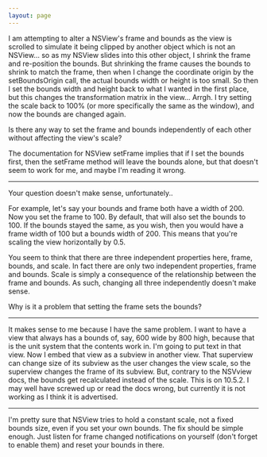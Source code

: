 ```yaml
---
layout: page
---
```


I am attempting to alter a NSView's frame and bounds as the view is scrolled to simulate it being clipped by another object which is not an NSView... so as my NSView slides into this other object, I shrink the frame and re-position the bounds.  But shrinking the frame causes the bounds to shrink to match the frame, then when I change the coordinate origin by the setBoundsOrigin call, the actual bounds width or height is too small.  So then I set the bounds width and height back to what I wanted in the first place, but this changes the transformation matrix in the view... Arrgh.  I try setting the scale back to 100% (or more specifically the same as the window), and now the bounds are changed again.

Is there any way to set the frame and bounds independently of each other without affecting the view's scale?

The documentation for NSView setFrame implies that if I set the bounds first, then the setFrame method will leave the bounds alone, but that doesn't seem to work for me, and maybe I'm reading it wrong.

----

Your question doesn't make sense, unfortunately..

For example, let's say your bounds and frame both have a width of 200. Now you set the frame to 100. By default, that will also set the bounds to 100. If the bounds stayed the same, as you wish, then you would have a frame width of 100 but a bounds width of 200. This means that you're scaling the view horizontally by 0.5.

You seem to think that there are three independent properties here, frame, bounds, and scale. In fact there are only two independent properties, frame and bounds. Scale is simply a consequence of the relationship between the frame and bounds. As such, changing all three independently doesn't make sense.

Why is it a problem that setting the frame sets the bounds?

----

It makes sense to me because I have the same problem. I want to have a view that always has a bounds of, say, 600 wide by 800 high, because that is the unit system that the contents work in. I'm going to put text in that view. Now I embed that view as a subview in another view. That superview can change size of its subview as the user changes the view scale, so the superview changes the frame of its subview. But, contrary to the NSVview docs, the bounds get recalculated instead of the scale. This is on 10.5.2. I may well have screwed up or read the docs wrong, but currently it is not working as I think it is advertised.

----
I'm pretty sure that NSView tries to hold a constant scale, not a fixed bounds size, even if you set your own bounds. The fix should be simple enough. Just listen for frame changed notifications on yourself (don't forget to enable them) and reset your bounds in there.
